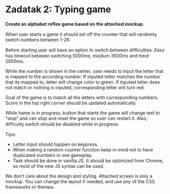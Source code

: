 # Zadatak 2: Typing game

**Create an alphabet reﬂex game based on the attached mockup.**

When user starts a game it should set off the counter that will randomly switch numbers between 1-26. 

Before starting user will have an option to switch between difﬁculties: *Easy* has timeout between switching 5000ms, *medium* 3500ms and *hard* 2000ms. 

While the number is shown in the center, user needs to input the letter that is mapped to the according number. If inputed letter matches the number that its mapped to, letter will change color to green. If inputed letter does not match or nothing is inputed, corresponding letter will turn red. 

Goal of the game is to match all the letters with corresponding numbers.  Score in the top right corner should be updated automatically.

While hame is in progress, button that starts the game will change text to “stop” and can stop and reset the game so user can restart it. Also, difﬁculty switch should be disabled while in progress. 

Tips: 

- Letter input should happen on keypress.
- When making a random counter function keep in mind not to have duplicated numbers in one gameplay.
- Task should be done in vanilla JS. It should be optimized from Chrome, so most of the new JS syntax can be used. 

We don’t care about the design and styling. Attached screen is only a mockup. You can change the layout if needed, and use any of the CSS frameworks or themes.
